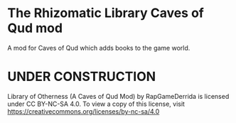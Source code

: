 # The Rhizomatic Library Caves of Qud mod
 A mod for Caves of Qud which adds books to the game world.

# UNDER CONSTRUCTION


 Library of Otherness (A Caves of Qud Mod) by RapGameDerrida is licensed under CC BY-NC-SA 4.0. To view a copy of this license, visit https://creativecommons.org/licenses/by-nc-sa/4.0 